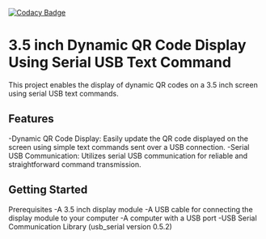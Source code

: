 [![Codacy Badge](https://api.codacy.com/project/badge/Grade/83070da7805b4899820e285d2f7847b9)](https://www.codacy.com/manual/kai-morich/SimpleUsbTerminal?utm_source=github.com&amp;utm_medium=referral&amp;utm_content=kai-morich/SimpleUsbTerminal&amp;utm_campaign=Badge_Grade)

# 3.5 inch Dynamic QR Code Display Using Serial USB Text Command

This project enables the display of dynamic QR codes on a 3.5 inch screen using serial USB text commands.

## Features
-Dynamic QR Code Display: Easily update the QR code displayed on the screen using simple text commands sent over a USB connection.
-Serial USB Communication: Utilizes serial USB communication for reliable and straightforward command transmission.


## Getting Started
Prerequisites
-A 3.5 inch display module
-A USB cable for connecting the display module to your computer
-A computer with a USB port
-USB Serial Communication Library (usb_serial version 0.5.2)

